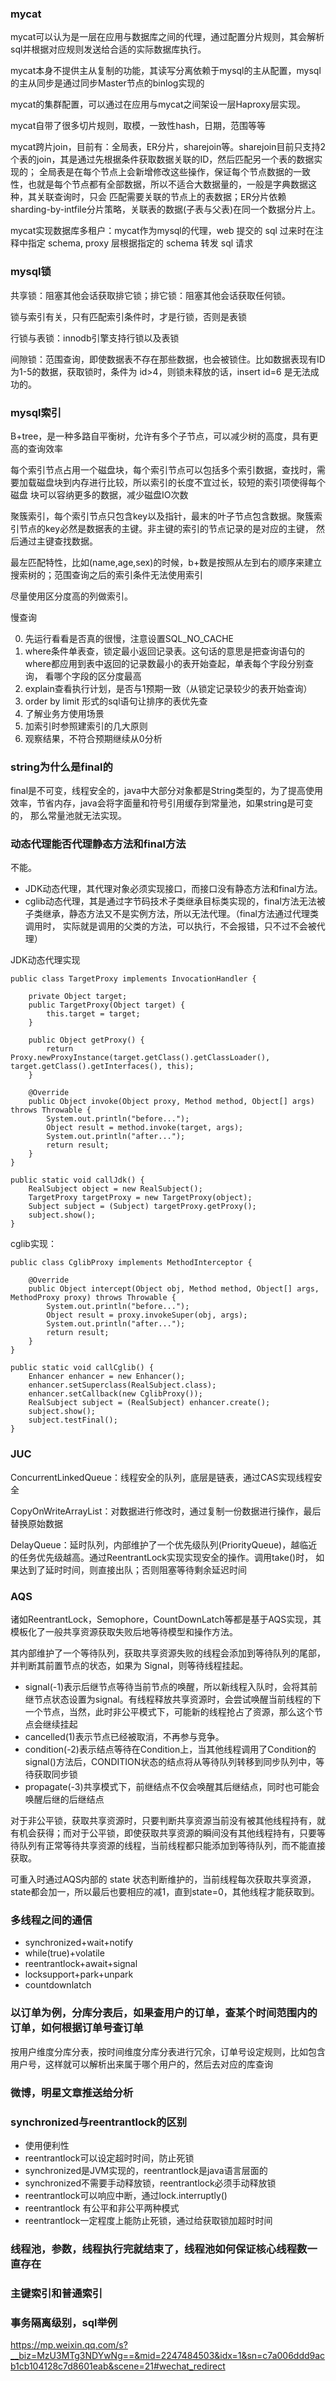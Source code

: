 ### mycat
mycat可以认为是一层在应用与数据库之间的代理，通过配置分片规则，其会解析sql并根据对应规则发送给合适的实际数据库执行。

mycat本身不提供主从复制的功能，其读写分离依赖于mysql的主从配置，mysql的主从同步是通过同步Master节点的binlog实现的

mycat的集群配置，可以通过在应用与mycat之间架设一层Haproxy层实现。

mycat自带了很多切片规则，取模，一致性hash，日期，范围等等

mycat跨片join，目前有：全局表，ER分片，sharejoin等。sharejoin目前只支持2个表的join，其是通过先根据条件获取数据关联的ID，然后匹配另一个表的数据实现的；
全局表是在每个节点上会新增修改这些操作，保证每个节点数据的一致性，也就是每个节点都有全部数据，所以不适合大数据量的，一般是字典数据这种，其关联查询时，只会
匹配需要关联的节点上的表数据；ER分片依赖sharding-by-intfile分片策略，关联表的数据(子表与父表)在同一个数据分片上。

mycat实现数据库多租户：mycat作为mysql的代理，web 提交的 sql 过来时在注释中指定 schema, proxy 层根据指定的 schema 转发 sql 请求

### mysql锁
共享锁：阻塞其他会话获取排它锁；排它锁：阻塞其他会话获取任何锁。

锁与索引有关，只有匹配索引条件时，才是行锁，否则是表锁

行锁与表锁：innodb引擎支持行锁以及表锁

间隙锁：范围查询，即使数据表不存在那些数据，也会被锁住。比如数据表现有ID为1-5的数据，获取锁时，条件为 id>4，则锁未释放的话，insert id=6 是无法成功的。

### mysql索引
B+tree，是一种多路自平衡树，允许有多个子节点，可以减少树的高度，具有更高的查询效率

每个索引节点占用一个磁盘块，每个索引节点可以包括多个索引数据，查找时，需要加载磁盘块到内存进行比较，所以索引的长度不宜过长，较短的索引项使得每个磁盘
块可以容纳更多的数据，减少磁盘IO次数

聚簇索引，每个索引节点只包含key以及指针，最末的叶子节点包含数据。聚簇索引节点的key必然是数据表的主键。非主键的索引的节点记录的是对应的主键，
然后通过主键查找数据。

最左匹配特性，比如(name,age,sex)的时候，b+数是按照从左到右的顺序来建立搜索树的；范围查询之后的索引条件无法使用索引

尽量使用区分度高的列做索引。

慢查询

0. 先运行看看是否真的很慢，注意设置SQL_NO_CACHE
1. where条件单表查，锁定最小返回记录表。这句话的意思是把查询语句的where都应用到表中返回的记录数最小的表开始查起，单表每个字段分别查询，
看哪个字段的区分度最高
2. explain查看执行计划，是否与1预期一致（从锁定记录较少的表开始查询）
3. order by limit 形式的sql语句让排序的表优先查
4. 了解业务方使用场景
5. 加索引时参照建索引的几大原则
6. 观察结果，不符合预期继续从0分析

### string为什么是final的
final是不可变，线程安全的，java中大部分对象都是String类型的，为了提高使用效率，节省内存，java会将字面量和符号引用缓存到常量池，如果string是可变的，
那么常量池就无法实现。

### 动态代理能否代理静态方法和final方法
不能。

- JDK动态代理，其代理对象必须实现接口，而接口没有静态方法和final方法。
- cglib动态代理，其是通过字节码技术子类继承目标类实现的，final方法无法被子类继承，静态方法又不是实例方法，所以无法代理。（final方法通过代理类调用时，
实际就是调用的父类的方法，可以执行，不会报错，只不过不会被代理）

JDK动态代理实现

    public class TargetProxy implements InvocationHandler {

        private Object target;
        public TargetProxy(Object target) {
            this.target = target;
        }

        public Object getProxy() {
            return Proxy.newProxyInstance(target.getClass().getClassLoader(), target.getClass().getInterfaces(), this);
        }

        @Override
        public Object invoke(Object proxy, Method method, Object[] args) throws Throwable {
            System.out.println("before...");
            Object result = method.invoke(target, args);
            System.out.println("after...");
            return result;
        }
    }
    
    public static void callJdk() {
        RealSubject object = new RealSubject();
        TargetProxy targetProxy = new TargetProxy(object);
        Subject subject = (Subject) targetProxy.getProxy();
        subject.show();
    }

cglib实现：

    public class CglibProxy implements MethodInterceptor {

        @Override
        public Object intercept(Object obj, Method method, Object[] args, MethodProxy proxy) throws Throwable {
            System.out.println("before...");
            Object result = proxy.invokeSuper(obj, args);
            System.out.println("after...");
            return result;
        }
    }
    
    public static void callCglib() {
        Enhancer enhancer = new Enhancer();
        enhancer.setSuperclass(RealSubject.class);
        enhancer.setCallback(new CglibProxy());
        RealSubject subject = (RealSubject) enhancer.create();
        subject.show();
        subject.testFinal();
    }

### JUC
ConcurrentLinkedQueue：线程安全的队列，底层是链表，通过CAS实现线程安全

CopyOnWriteArrayList：对数据进行修改时，通过复制一份数据进行操作，最后替换原始数据

DelayQueue：延时队列，内部维护了一个优先级队列(PriorityQueue)，越临近的任务优先级越高。通过ReentrantLock实现实现安全的操作。调用take()时，
如果达到了延时时间，则直接出队；否则阻塞等待剩余延迟时间


### AQS
诸如ReentrantLock，Semophore，CountDownLatch等都是基于AQS实现，其模板化了一般共享资源获取失败后地等待模型和操作方法。

其内部维护了一个等待队列，获取共享资源失败的线程会添加到等待队列的尾部，并判断其前置节点的状态，如果为 Signal，则等待线程挂起。

- signal(-1)表示后继节点等待当前节点的唤醒，所以新线程入队时，会将其前继节点状态设置为signal。有线程释放共享资源时，会尝试唤醒当前线程的下一个节点，当然，此时非公平模式下，可能新的线程抢占了资源，那么这个节点会继续挂起
- cancelled(1)表示节点已经被取消，不再参与竞争。
- condition(-2)表示结点等待在Condition上，当其他线程调用了Condition的signal()方法后，CONDITION状态的结点将从等待队列转移到同步队列中，等待获取同步锁
- propagate(-3)共享模式下，前继结点不仅会唤醒其后继结点，同时也可能会唤醒后继的后继结点

对于非公平锁，获取共享资源时，只要判断共享资源当前没有被其他线程持有，就有机会获得；而对于公平锁，即使获取共享资源的瞬间没有其他线程持有，只要等待队列有正常等待共享资源的线程，当前线程都只能添加到等待队列，而不能直接获取。

可重入时通过AQS内部的 state 状态判断维护的，当前线程每次获取共享资源，state都会加一，所以最后也要相应的减1，直到state=0，其他线程才能获取到。

### 多线程之间的通信
- synchronized+wait+notify
- while(true)+volatile
- reentrantlock+await+signal
- locksupport+park+unpark
- countdownlatch


### 以订单为例，分库分表后，如果查用户的订单，查某个时间范围内的订单，如何根据订单号查订单
按用户维度分库分表，按时间维度分库分表进行冗余，订单号设定规则，比如包含用户号，这样就可以解析出来属于哪个用户的，然后去对应的库查询

### 微博，明星文章推送给分析

### synchronized与reentrantlock的区别
- 使用便利性
- reentrantlock可以设定超时时间，防止死锁
- synchronized是JVM实现的，reentrantlock是java语言层面的
- synchronized不需要手动释放锁，reentrantlock必须手动释放锁
- reentrantlock可以响应中断，通过lock.interruptly()
- reentrantlock 有公平和非公平两种模式
- reentrantlock一定程度上能防止死锁，通过给获取锁加超时时间

### 线程池，参数，线程执行完就结束了，线程池如何保证核心线程数一直存在

### 主键索引和普通索引

### 事务隔离级别，sql举例


https://mp.weixin.qq.com/s?__biz=MzU3MTg3NDYwNg==&mid=2247484503&idx=1&sn=c7a006ddd9acb1cb104128c7d8601eab&scene=21#wechat_redirect
